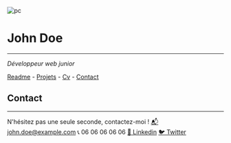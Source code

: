 ![pc](https://cdn.discordapp.com/attachments/1208043598558400513/1215577342060003338/image.png?ex=65fd419e&is=65eacc9e&hm=49eb395d3af443bd8ce47c404f203635e72e023da201ef21c55a3df8a0b04373&)
# John Doe
---
*Développeur web junior*

[Readme](https://github.com/AdeleAubert/S01E11-Atelier-Recap/blob/main/README.md) - [Projets](https://github.com/AdeleAubert/S01E11-Atelier-Recap/blob/main/projets.md) - [Cv](https://github.com/AdeleAubert/S01E11-Atelier-Recap/blob/main/CV.md) - [Contact](https://github.com/AdeleAubert/S01E11-Atelier-Recap/blob/main/Contact.md)

##  Contact
---
N'hésitez pas une seule seconde, contactez-moi !
[📬 john.doe@example.com](https://link-url-here.org)
📞 06 06 06 06 06
[👔 Linkedin](https://link-url-here.org)
[🐦 Twitter](https://link-url-here.org)

